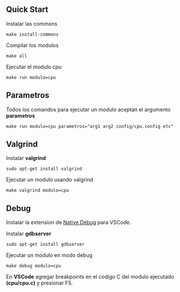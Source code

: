 ## Quick Start

Instalar las commons

```
make install-commons
```

Compilar los modulos

```
make all
```

Ejecutar el modulo cpu

```
make run modulo=cpu
```

## Parametros

Todos los comandos para ejecutar un modulo aceptan el argumento **parametros**

```
make run modulo=cpu parametros="arg1 arg2 config/cpu.config etc"
```

## Valgrind

Instalar **valgrind** 
```
sudo apt-get install valgrind
```

Ejecutar un modulo usando valgrind 

```
make valgrind modulo=cpu
```

## Debug

Instalar la extension de [Native Debug](https://marketplace.visualstudio.com/items?itemName=webfreak.debug) para VSCode.

Instalar **gdbserver** 
```
sudo apt-get install gdbserver
```

Ejecutar un modulo en modo debug 

```
make debug modulo=cpu
```

En **VSCode** agregar breakpoints en el codigo C del modulo ejecutado **(cpu/cpu.c)** y presionar F5.
